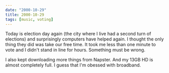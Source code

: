 ```yaml
---
date: "2000-10-29"
title: 2000-10-29
tags: [music, voting]
---
```

Today is election day again (the city where I live had a second
turn of elections) and surprisingly computers have helped again. I
thought the only thing they did was take our free time. It took me
less than one minute to vote and I didn't stand in line for hours.
Something must be wrong.

I also kept downloading more things from Napster. And my 13GB HD is
almost completely full. I guess that I'm obessed with broadband.

